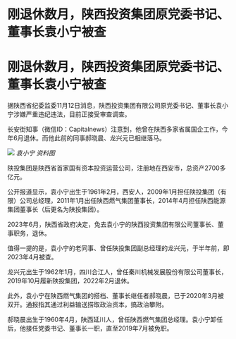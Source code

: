 # 刚退休数月，陕西投资集团原党委书记、董事长袁小宁被查

# 刚退休数月，陕西投资集团原党委书记、董事长袁小宁被查

据陕西省纪委监委11月12日消息，陕西投资集团有限公司原党委书记、董事长袁小宁涉嫌严重违纪违法，目前正接受审查调查。

长安街知事（微信ID：Capitalnews）注意到，他曾在陕西多家省属国企工作，今年6月退休。而他此前的同事郝晓晨、龙兴元已相继落马。

![](https://inews.gtimg.com/om_bt/O_icTMl_Keo41Sa9JAjXJ77hqMpjX2tX30nd19-s39TNsAA/1000)
_袁小宁 资料图_

陕投集团是陕西省首家国有资本投资运营公司，注册地在西安市，总资产2700多亿元。

公开报道显示，袁小宁出生于1961年2月，西安人，2009年1月担任陕投集团（有限）公司总经理，2011年1月出任陕西燃气集团董事长，2014年4月担任陕西能源集团董事长（后更名为陕投集团）。

2023年6月，陕西省政府决定，免去袁小宁的陕西投资集团有限公司董事长、董事职务，退休。

值得一提的是，袁小宁的老同事、曾任陕投集团副总经理的龙兴元，于半年前，即2023年4月被查。

龙兴元出生于1962年1月，四川合江人，曾任秦川机械发展股份有限公司董事长，2019年10月履新陕投集团，2022年2月退休。

此外，袁小宁在陕西燃气集团的搭档、董事长继任者郝晓晨，已于2020年3月被双开。通报指其通过利益输送捞取政治资本，搞政治攀附。

郝晓晨出生于1960年4月，陕西延川人，曾任陕西燃气集团总经理。袁小宁卸任后，他接任党委书记、董事长一职，直至2019年7月被免职。

